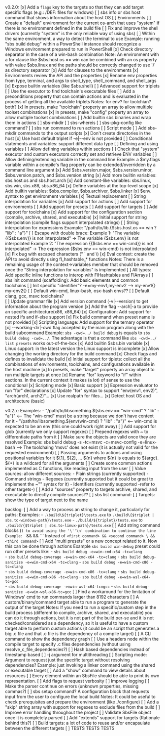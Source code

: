 v0.2.0:
    [x] Add a `flags` key to the targets so that they can add target specific flags (e.g.: /DEF: files for windows)
    [ ] sbs info or sbs host command that shows information about the host OS
    [ ] Environments
        [ ] Create a "default" environment for the current os-arch that uses "system" if there is no environment defined in the build file
        [ ] Fix and improve the shell drivers (currently "system" is the only reliable way of using sbs)
            [ ] Within the same environment, a way to detect the terminal to use
                Example: running "sbs build debug" within a PowerShell instance should recognize a Windows environment prepared to run in PowerShell
            [x] Check directory separator in the case of a win-bash combination
                Note: An environment with a for clause like $sbs.host.os == win can be combined with an os property with
                      value $sbs.linux and the paths should be correctly changed to use '/' as directory separator
        [x] Add for clauses to the environments
        [x] Environments review the API and the properties
            [x] Rename env properties from type, terminal, and args to shell_type, shell_command, and shell_args
            [x] Expose builtin variables (like $sbs.shell)
    [ ] Advanced support for triplets
        [ ] Use the executor to find toolchain's executable files
        [ ] Add a preconditions property that can contain actions and is evaluated in the process of getting all the available triplets
            Notes: for env? for toolchian? both?
        [x] In presets, make "toolchain" property an array to allow multiple toolset combinations
        [x] In presets, make "config" property an array to allow multiple toolset combinations
    [ ] Add builtin sbs binaries and wrap them in actions
        [ ] sbs-mkdir
        [ ] sbs-whereis
        [ ] sbs-pkg-config like command?
    [ ] sbs run command to run actions
    [ ] Script mode
        [ ] Add sbs-mkdir commands to the output scripts
        [x] Don't create directories in the host
        [x] Use host default triplet if -e|--env is not provided
    [ ] Conditional statements and variables: support different data type
    [ ] Defining and using variables
        [ ] Allow defining variables within sections
        [ ] Check that "system" executor and custom executors correctly set and retrieve ENV variables
        [ ] Allow defining/extending variable in the command line
            Example: a $my.flags variable within a compile's flag property can be extended/overridden by a command line argument
        [x] Add $sbs.version.major, $sbs.version.minor, $sbs.version.patch, and $sbs.version.string
        [x] Add more builtin variables: sbs.host.os and sbs.host.arch
        [x] Add constant-like variables: sbs.linux, sbs.win, sbs.x86, sbs.x86_64
        [x] Define variables at the top-level scope
        [x] Add builtin variables: $sbs.compiler, $sbs.archiver, $sbs.linker
        [x] $env.<name> syntax to get environment variables
        [x] Textual replacement 
    [ ] String interpolation for variables
        [x] Add support for actions
        [ ] Add support for environments
        [ ] Add support for presets
        [ ] Add support for targets
        [ ] Add support for toolchains
        [x] Add support for the configuration section (compile, archive, shared, and executable)
        [x] Initial support for string interpolation (compile flags support interpolated strings)
    [ ] String interpolation for expressions
        Example: "/path/to/lib.{$sbs.host.os == win ? "lib" : "a"}"
        [ ] Escape with double brace: 
            Example 1: "The variable {{$sbs.env}} is not interpolated" -> The variable {$sbs.env} is not interpolated
            Example 2: "The expression {{$sbs.env == win-cmd}} is not interpolated" -> The expression {$sbs.env == win-cmd} is not interpolated
        [x] Fix bug with escaped characters (\" \` and \\)
    [x] Eval context: create the API to avoid directly using fl_hashtable_* functions
        Notes: There is a remaining usage of the context->variables member that should be removed once the "String interpolation for variables" is implemented
    [ ] All types: Add specific inline functions to interop with FlHashtables and FlArrays
    [ ] sbs init command (scaffolding): Add basic elements and common toolchains
        [ ] Init specific "identifier"? -e=my-env1,my-env2 --> my-env1{} my-env2{}
        [ ] Default win-cmd, linux-bash, osx-bash envs??
        [ ] Default clang, gcc, msvc toolchains?    
    [ ] Update grammar file
    [x] Add version command (-v|--version) to get information about the program version
    [x] Add the flag --arch|-a to provide an specific architecture(x86, x86_64)
    [x] Configuration: Add support for nested ifs and if-else support
    [x] Fix build command when preset name is not provided
    [x] Scripting language: Add support for the ternary operator
    [x] --working-dir|-cwd flag accepted by the main program along with the build subcommand
        Example: `sbs -cwd=../ build debug` is equals to `sbs build debug -cwd=../`. The advantage is that a command like
        `sbs -cwd=../ list presets` works out-of-the-box
    [x] Add builtin $sbs.bin variable
    [x] Linux support: in the latest version the Linux support is incomplete
    [x] Allow changing the working directory for the build command
    [x] Check flags and defines to invalidate the build
    [x] Initial support for tiplets: collect all the combinations of environments, toolchains, and configurations available in the host machine
    [x] In presets, make "target" property an array object to run multiple targets at once
    [x] Rename "for" keyword to "if" within sections. In the current context it makes (a lot) of sense to use the conditional
    [x] Scripting mode
        [x] Basic support
    [x] Expression evaluator to run "for" declarations
    [x] Update "for" syntax to support "env(env1, env2)", "arch(arch1, arch2)"...
    [x] Use realpath for files...
    [x] Detect host OS and architecture (basic)

v0.2.x:
        Examples: 
            - "/path/to/libsomething.${sbs.env == "win-cmd" ? "lib" : "a"}" <-- The "win-cmd" must be a string because we don't have context for it
            - "/path/to/libsomething.${env(win-cmd) ? "lib" : "a"}" <-- win-cmd is expected to be an env (this one could work right away)
    [ ] Add support for glob (currently we only support regexes)
        [ ] Prepend regexes with ~ to differentiate paths from it
    [ ] Make sure the objects are valid once they are resolved 
        Example: sbs build debug -s -tc=msvc -c=msvc-config -e=linux-bash --> The toolchaing 'msvc' does not exist (it is actually not valid for the requested environment)
    [ ] Passing arguments to actions and using positional variables for it ${1}, ${2}, ... ${n} where ${n} is equals to ${argc}. ${*} is a wildcard for all the arguments
        [ ] Create some common actions implemented as C functions, like reading input from the user
    [ ] Value sources: allow different sources:
        - Plain strings (currently supported)
        - Command strings
        - Regexes (currently supported but it could be great to implement the ~"" syntax for it)
        - Identifiers (currently supported -refer to other targets-)
    [ ] Add a "sources" property to targets archive, shared, and executable to directly compile sources??
    [ ] sbs list command:
        [ ] Targets: show the type of target next to the name

backlog:
    [ ] Add a way to process an string to change it, particularly for paths:
        Examples:
            - `.\build\${triplet}\tests.exe` to `.\build\{$triplet | sbs.to-windows-path}\tests.exe`
            - `./build/${triplet}/tests.exe` to `./build/{$triplet | sbs.to-linux-path}/tests.exe`
    [ ] Add string command blocks (```) to avoid using the '\''\n' combination to continue the line
        Example:
        ```
        <first command> && <second command>
        && <third command>
        ```
        Instead of
        `<first command> && <second command> \
        && <third command>`
    [ ] Add "multi presets" or a new concept related to it. Now this can be done through actions
        Example `sbs build win-debug` preset could run other presets like:
            - `sbs build debug -e=win-cmd-x64 -tc=clang`    
            - `sbs build debug-coverage -e=win-cmd-x64 -tc=clang`
            - `sbs build debug-sanitize -e=win-cmd-x64 -tc=clang`
            - `sbs build debug -e=win-cmd-x86 -tc=clang`    
            - `sbs build debug-coverage -e=win-cmd-x86 -tc=clang`
            - `sbs build debug-sanitize -e=win-cmd-x86 -tc=clang`
            - `sbs build debug -e=win-wsl-x64-tc=gcc`    
            - `sbs build debug-coverage -e=win-wsl-x64-tc=gcc`
            - `sbs build debug-sanitize -e=win-wsl-x86-tc=gcc`
    [ ] Find a workaround for the limitation of Windows' cmd to run commands larger than 8192 characters
    [ ] A custom/binary/command target able to run a program to generate the output of the target
        Notes: If you need to run a specific/custom step in the build process (different to compile, archive, shared, and executable) you can do it through actions, 
        but it is not part of the build per-se and it is not checked/considered as a dependency, so it is useful to have a custom target able to perform custom actions
        (it could be an script that generates a big .c file and that .c file is the dependency of a compile target)
    [ ] A CLI command to show the dependency graph
    [ ] Use a headers node within the compile target to specify .c files dependencies (without using resolve_c_file_dependencies?)
    [ ] Hash based dependencies instead of timestamp based
    [ ] -j argument for multithreading
    [ ] Scripting mode: Argument to request just the specific target without resolving dependencies?
        Example: just invoking a linker command using the shared or executable target
    [ ] Add a "show" command to view details about resources
        [ ] Every element within an SbsFile should be able to print its own representation.
    [ ] Add flags to request verbosity
        [ ] Improve logging
        [ ] Make the parser continue on errors (unknown properties, missing commas?)
    [ ] sbs setup command? A configuration block that requests input from the user to configure the local build
        Notes: It could be useful to check prerequisites and prepare the environment (like ./configure)
    [ ] Add a "skip" string array with support for regexes to exclude files from the build
    [ ] Improve error handling throughout the project
    [ ] Validate SbsFile object once it is completely parsed
    [ ] Add "extends" support for targets (Rationale behind this?)
    [ ] Build targets: a lot of code to reuse and/or encapsulate between the different targets
    [ ] TESTS TESTS TESTS